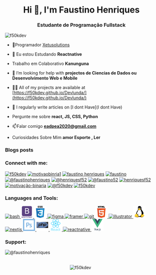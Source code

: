 <h1 align="center">Hi 👋, I'm Faustino Henriques</h1>
<h3 align="center">Estudante de Programação Fullstack</h3>

<p align="left"> <img src="https://komarev.com/ghpvc/?username=f50kdev&label=Profile%20views&color=0e75b6&style=flat" alt="f50kdev" /> </p>

- 🔭Programador [Xetusolutions](https://xetusolutions.ao/)

- 🌱 Eu estou Estudando **Reactnative**

- Trabalho em Colaborativo **Kanunguna**

- 🤝 I’m looking for help with **projectos de Ciencias de Dados ou Desenvolvimento Web e Mobile**

- 👨‍💻 All of my projects are available at [https://f50kdev.github.io/Devlunda/](https://f50kdev.github.io/Devlunda/)

- 📝 I regularly write articles on [I dont Have](I dont Have)

- Pergunte me sobre **react, JS, CSS, Python**

- 📫Falar comigo **eadpea2020@gmail.com**

- Curiosidades Sobre Mim **amor Esporte , Ler**

### Blogs posts
<!-- BLOG-POST-LIST:START -->
<!-- BLOG-POST-LIST:END -->

<h3 align="left">Connect with me:</h3>
<p align="left">
<a href="https://dev.to/f50kdev" target="blank"><img align="center" src="https://cdn.jsdelivr.net/npm/simple-icons@3.0.1/icons/dev-dot-to.svg" alt="f50kdev" height="30" width="40" /></a>
<a href="https://twitter.com/motivaobinria1" target="blank"><img align="center" src="https://raw.githubusercontent.com/rahuldkjain/github-profile-readme-generator/master/src/images/icons/Social/twitter.svg" alt="motivaobinria1" height="30" width="40" /></a>
<a href="https://linkedin.com/in/faustino henriques" target="blank"><img align="center" src="https://raw.githubusercontent.com/rahuldkjain/github-profile-readme-generator/master/src/images/icons/Social/linked-in-alt.svg" alt="faustino henriques" height="30" width="40" /></a>
<a href="https://codesandbox.com/faustino" target="blank"><img align="center" src="https://cdn.jsdelivr.net/npm/simple-icons@3.0.1/icons/codesandbox.svg" alt="faustino" height="30" width="40" /></a>
<a href="https://fb.com/@faustinohenriques" target="blank"><img align="center" src="https://raw.githubusercontent.com/rahuldkjain/github-profile-readme-generator/master/src/images/icons/Social/facebook.svg" alt="@faustinohenriques" height="30" width="40" /></a>
<a href="https://instagram.com/@henriquesf52" target="blank"><img align="center" src="https://raw.githubusercontent.com/rahuldkjain/github-profile-readme-generator/master/src/images/icons/Social/instagram.svg" alt="@henriquesf52" height="30" width="40" /></a>
<a href="https://dribbble.com/@faustino52" target="blank"><img align="center" src="https://raw.githubusercontent.com/rahuldkjain/github-profile-readme-generator/master/src/images/icons/Social/dribbble.svg" alt="@faustino52" height="30" width="40" /></a>
<a href="https://medium.com/henriquesf52" target="blank"><img align="center" src="https://raw.githubusercontent.com/rahuldkjain/github-profile-readme-generator/master/src/images/icons/Social/medium.svg" alt="henriquesf52" height="30" width="40" /></a>
<a href="https://www.youtube.com/c/motivação-binaria" target="blank"><img align="center" src="https://raw.githubusercontent.com/rahuldkjain/github-profile-readme-generator/master/src/images/icons/Social/youtube.svg" alt="motivação-binaria" height="30" width="40" /></a>
<a href="https://www.hackerearth.com/@f50kdev" target="blank"><img align="center" src="https://raw.githubusercontent.com/rahuldkjain/github-profile-readme-generator/master/src/images/icons/Social/hackerearth.svg" alt="@f50kdev" height="30" width="40" /></a>
<a href="https://discord.gg/f50kdev" target="blank"><img align="center" src="https://raw.githubusercontent.com/rahuldkjain/github-profile-readme-generator/master/src/images/icons/Social/discord.svg" alt="f50kdev" height="30" width="40" /></a>
</p>

<h3 align="left">Languages and Tools:</h3>
<p align="left"> <a href="https://www.gnu.org/software/bash/" target="_blank"> <img src="https://www.vectorlogo.zone/logos/gnu_bash/gnu_bash-icon.svg" alt="bash" width="40" height="40"/> </a> <a href="https://getbootstrap.com" target="_blank"> <img src="https://raw.githubusercontent.com/devicons/devicon/master/icons/bootstrap/bootstrap-plain-wordmark.svg" alt="bootstrap" width="40" height="40"/> </a> <a href="https://www.w3schools.com/css/" target="_blank"> <img src="https://raw.githubusercontent.com/devicons/devicon/master/icons/css3/css3-original-wordmark.svg" alt="css3" width="40" height="40"/> </a> <a href="https://www.figma.com/" target="_blank"> <img src="https://www.vectorlogo.zone/logos/figma/figma-icon.svg" alt="figma" width="40" height="40"/> </a> <a href="https://www.framer.com/" target="_blank"> <img src="https://www.vectorlogo.zone/logos/framer/framer-icon.svg" alt="framer" width="40" height="40"/> </a> <a href="https://git-scm.com/" target="_blank"> <img src="https://www.vectorlogo.zone/logos/git-scm/git-scm-icon.svg" alt="git" width="40" height="40"/> </a> <a href="https://www.w3.org/html/" target="_blank"> <img src="https://raw.githubusercontent.com/devicons/devicon/master/icons/html5/html5-original-wordmark.svg" alt="html5" width="40" height="40"/> </a> <a href="https://www.adobe.com/in/products/illustrator.html" target="_blank"> <img src="https://www.vectorlogo.zone/logos/adobe_illustrator/adobe_illustrator-icon.svg" alt="illustrator" width="40" height="40"/> </a> <a href="https://www.linux.org/" target="_blank"> <img src="https://raw.githubusercontent.com/devicons/devicon/master/icons/linux/linux-original.svg" alt="linux" width="40" height="40"/> </a> <a href="https://nextjs.org/" target="_blank"> <img src="https://cdn.worldvectorlogo.com/logos/nextjs-3.svg" alt="nextjs" width="40" height="40"/> </a> <a href="https://www.photoshop.com/en" target="_blank"> <img src="https://raw.githubusercontent.com/devicons/devicon/master/icons/photoshop/photoshop-line.svg" alt="photoshop" width="40" height="40"/> </a> <a href="https://www.php.net" target="_blank"> <img src="https://raw.githubusercontent.com/devicons/devicon/master/icons/php/php-original.svg" alt="php" width="40" height="40"/> </a> <a href="https://reactjs.org/" target="_blank"> <img src="https://raw.githubusercontent.com/devicons/devicon/master/icons/react/react-original-wordmark.svg" alt="react" width="40" height="40"/> </a> <a href="https://reactnative.dev/" target="_blank"> <img src="https://reactnative.dev/img/header_logo.svg" alt="reactnative" width="40" height="40"/> </a> <a href="https://vuejs.org/" target="_blank"> <img src="https://raw.githubusercontent.com/devicons/devicon/master/icons/vuejs/vuejs-original-wordmark.svg" alt="vuejs" width="40" height="40"/> </a> </p>

<h3 align="left">Support:</h3>
<p><a href="https://www.buymeacoffee.com/@faustinohenriques"> <img align="left" src="https://cdn.buymeacoffee.com/buttons/v2/default-yellow.png" height="50" width="210" alt="@faustinohenriques" /></a></p><br><br>

<p>&nbsp;<img align="center" src="https://github-readme-stats.vercel.app/api?username=f50kdev&show_icons=true&locale=en" alt="f50kdev" /></p>




